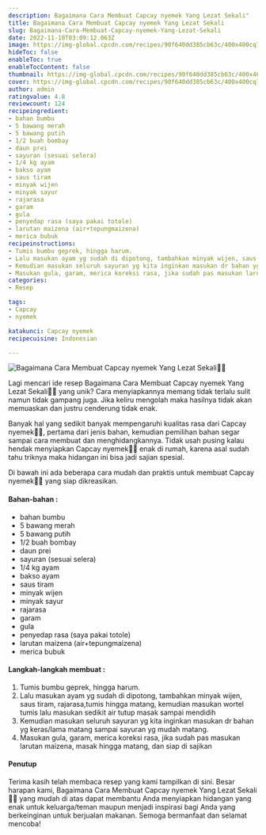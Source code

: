 ```yaml
---
description: Bagaimana Cara Membuat Capcay nyemek Yang Lezat Sekali"
title: Bagaimana Cara Membuat Capcay nyemek Yang Lezat Sekali
slug: Bagaimana-Cara-Membuat-Capcay-nyemek-Yang-Lezat-Sekali
date: 2022-11-10T03:09:12.063Z
image: https://img-global.cpcdn.com/recipes/90f640dd385cb63c/400x400cq70/photo.jpg
hideToc: false
enableToc: true
enableTocContent: false
thumbnail: https://img-global.cpcdn.com/recipes/90f640dd385cb63c/400x400cq70/photo.jpg
cover: https://img-global.cpcdn.com/recipes/90f640dd385cb63c/400x400cq70/photo.jpg
author: admin
ratingvalue: 4.8
reviewcount: 124
recipeingredient:
- bahan bumbu
- 5 bawang merah
- 5 bawang putih
- 1/2 buah bombay
- daun prei
- sayuran (sesuai selera)
- 1/4 kg ayam
- bakso ayam
- saus tiram
- minyak wijen
- minyak sayur
- rajarasa
- garam
- gula
- penyedap rasa (saya pakai totole)
- larutan maizena (air+tepungmaizena)
- merica bubuk
recipeinstructions:
- Tumis bumbu geprek, hingga harum.
- Lalu masukan ayam yg sudah di dipotong, tambahkan minyak wijen, saus tiram, rajarasa,tumis hingga matang, kemudian masukan wortel tumis lalu masukan sedikit air tutup masak sampai mendidih
- Kemudian masukan seluruh sayuran yg kita inginkan masukan dr bahan yg keras/lama matang sampai sayuran yg mudah matang.
- Masukan gula, garam, merica koreksi rasa, jika sudah pas masukan larutan maizena, masak hingga matang, dan siap di sajikan
categories:
- Resep

tags:
- Capcay
- nyemek

katakunci: Capcay nyemek
recipecuisine: Indonesian

---
```


![Bagaimana Cara Membuat Capcay nyemek Yang Lezat Sekali👩‍🍳](https://img-global.cpcdn.com/recipes/90f640dd385cb63c/400x400cq70/photo.jpg)

Lagi mencari ide resep Bagaimana Cara Membuat Capcay nyemek Yang Lezat Sekali👩‍🍳 yang unik? Cara menyiapkannya memang tidak terlalu sulit namun tidak gampang juga. Jika keliru mengolah maka hasilnya tidak akan memuaskan dan justru cenderung tidak enak.

Banyak hal yang sedikit banyak mempengaruhi kualitas rasa dari Capcay nyemek👩‍🍳, pertama dari jenis bahan, kemudian pemilihan bahan segar sampai cara membuat dan menghidangkannya. Tidak usah pusing kalau hendak menyiapkan Capcay nyemek👩‍🍳 enak di rumah, karena asal sudah tahu triknya maka hidangan ini bisa jadi sajian spesial.

Di bawah ini ada beberapa cara mudah dan praktis untuk membuat Capcay nyemek👩‍🍳 yang siap dikreasikan.

<!--inarticleads1-->

#### Bahan-bahan :

- bahan bumbu
- 5 bawang merah
- 5 bawang putih
- 1/2 buah bombay
- daun prei
- sayuran (sesuai selera)
- 1/4 kg ayam
- bakso ayam
- saus tiram
- minyak wijen
- minyak sayur
- rajarasa
- garam
- gula
- penyedap rasa (saya pakai totole)
- larutan maizena (air+tepungmaizena)
- merica bubuk

<!--inarticleads2-->

#### Langkah-langkah membuat :

1. Tumis bumbu geprek, hingga harum.
1. Lalu masukan ayam yg sudah di dipotong, tambahkan minyak wijen, saus tiram, rajarasa,tumis hingga matang, kemudian masukan wortel tumis lalu masukan sedikit air tutup masak sampai mendidih
1. Kemudian masukan seluruh sayuran yg kita inginkan masukan dr bahan yg keras/lama matang sampai sayuran yg mudah matang.
1. Masukan gula, garam, merica koreksi rasa, jika sudah pas masukan larutan maizena, masak hingga matang, dan siap di sajikan

#### Penutup

Terima kasih telah membaca resep yang kami tampilkan di sini. Besar harapan kami, Bagaimana Cara Membuat Capcay nyemek Yang Lezat Sekali👩‍🍳 yang mudah di atas dapat membantu Anda menyiapkan hidangan yang enak untuk keluarga/teman maupun menjadi inspirasi bagi Anda yang berkeinginan untuk berjualan makanan. Semoga bermanfaat dan selamat mencoba!
